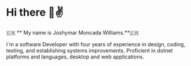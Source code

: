 # Hi there 👋:v:

:costa_rica: ** My name is Joshymar Moncada Williams.**:costa_rica:
<p>I´m a software Developer with four years of experience in design, coding, testing,
and establishing systems improvements. Proficient in dotnet platforms and
languages, desktop and web applications.</p>
<!--
**jmoncadacr/jmoncadacr** is a ✨ _special_ ✨ repository because its `README.md` (this file) appears on your GitHub profile.


- :office: I’m currently working on Evertec as ...
- 🌱 I’m currently learning Ful...
- 👯 I’m looking to collaborate on ...
- 🤔 I’m looking for help with ...
- 💬 Ask me about ...
- 📫 How to reach me: ...
- 😄 Pronouns: ...
- ⚡ Fun fact: ...
Software Developer with four years of experience in design, coding, testing,
and establishing systems improvements. Proficient in dotnet platforms and
languages, desktop and web applications.
-->
<img src="https://github-readme-stats.vercel.app/api?username=jmoncadacr&theme=monokai&show_icons=true)"/>
